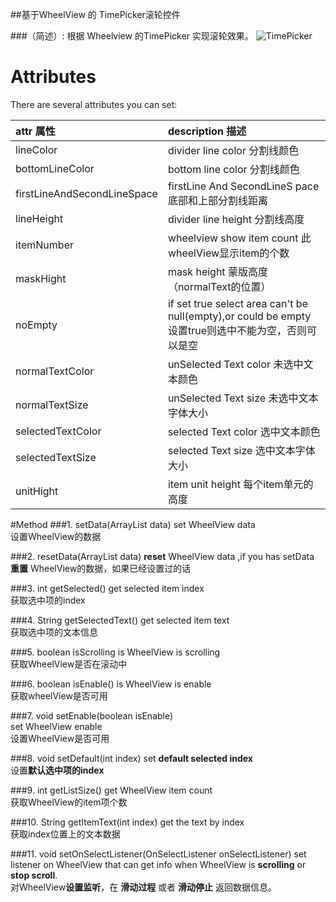 ##基于WheelView 的 TimePicker滚轮控件

###（简述）: 
根据 Wheelview 的TimePicker 实现滚轮效果。
![TimePicker](https://github.com/chenxiruanhai/TimePicker/blob/master/time_picker.jpg)

# Attributes

There are several attributes you can set:


| attr 属性          | description 描述 |
|:---				 |:---|
| lineColor  	     | divider line color 分割线颜色 |
| bottomLineColor    | bottom line color 分割线颜色 |
| firstLineAndSecondLineSpace    | firstLine And SecondLineS pace  底部和上部分割线距离 |
| lineHeight  	     | divider line height 分割线高度 |
| itemNumber	 	 | wheelview show item count 此wheelView显示item的个数 |
| maskHight 		 | mask height 蒙版高度（normalText的位置） |
| noEmpty 			 | if set true select area can't be null(empty),or could be empty 设置true则选中不能为空，否则可以是空 |
| normalTextColor 	 | unSelected Text color 未选中文本颜色 |
| normalTextSize 	 | unSelected Text size 未选中文本字体大小 |
| selectedTextColor | selected Text color 选中文本颜色 |
| selectedTextSize 	 | selected Text size 选中文本字体大小 |
| unitHight 		 | item unit height 每个item单元的高度 |

#Method
###1. setData(ArrayList<String> data)
set WheelView data</br> 
设置WheelView的数据

###2. resetData(ArrayList<String> data) 
**reset** WheelView data ,if you has setData</br>
**重置** WheelView的数据，如果已经设置过的话

###3. int getSelected()
get selected item index</br>
获取选中项的index

###4. String getSelectedText()
get selected item text</br>
获取选中项的文本信息

###5. boolean isScrolling
is WheelView is scrolling</br>
获取WheelView是否在滚动中

###6. boolean isEnable()
is WheelView is enable</br>
获取wheelView是否可用

###7. void setEnable(boolean isEnable)  
set WheelView enable</br>
设置WheelView是否可用

###8. void setDefault(int index)
set **default selected index**</br>
设置**默认选中项的index**
 
###9. int getListSize() 
get WheelView item count</br>
获取WheelView的item项个数

###10. String getItemText(int index)
get the text by index </br>
获取index位置上的文本数据

###11. void setOnSelectListener(OnSelectListener onSelectListener)
set listener on WheelView that can get info when WheelView is **scrolling** or **stop scroll**.</br>
对WheelView**设置监听**，在 **滑动过程** 或者 **滑动停止** 返回数据信息。

